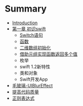 # Summary

* [Introduction](README.md)
* [第一章 初识swift](chapter1.md)
    * [Switch语句](switch语句.md)
    * [函数](函数.md)
    * [二维数组初始化](二维数组初始化.md)
    * [借助元组实现函数返回多个值](借助元组实现函数返回多个值.md)
    * 枚举
    * swift 1.2新特性
    * 类和对象
    * Swift开发App
* [毛玻璃-UIBlurEffect](毛玻璃-uiblureffect.md)
* [提高代码质量](提高代码质量.md)
* [正则表达式](正则表达式.md)

